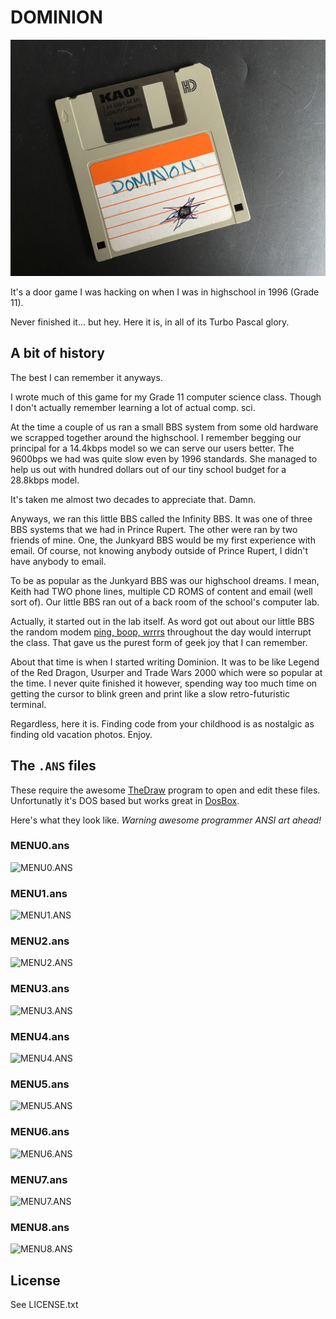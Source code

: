 # DOMINION

![Floppy disk](screenshots/dominion-disk.jpg)

It's a door game I was hacking on when I was in highschool in 1996 (Grade 11).

Never finished it... but hey. Here it is, in all of its Turbo Pascal glory.

## A bit of history

The best I can remember it anyways. 

I wrote much of this game for my Grade 11 computer science class. Though I don't actually remember learning
a lot of actual comp. sci. 

At the time a couple of us ran a small BBS system from some old hardware we scrapped 
together around the highschool. I remember begging our principal for a 14.4kbps model so we can serve our users
better. The 9600bps we had was quite slow even by 1996 standards. She managed to help us out with hundred
dollars out of our tiny school budget for a 28.8kbps model. 

It's taken me almost two decades to appreciate that. Damn. 

Anyways, we ran this little BBS called the Infinity BBS. It was one of three BBS systems
that we had in Prince Rupert. The other were ran by two friends of mine. One, 
the Junkyard BBS would be my first experience with email. Of course, not knowing
anybody outside of Prince Rupert, I didn't have anybody to email. 

To be as popular as the Junkyard BBS was our highschool dreams. I mean, Keith had TWO 
phone lines, multiple CD ROMS of content and email (well sort of). Our little BBS
ran out of a back room of the school's computer lab. 

Actually, it started out in the lab itself. As word got out about our little BBS
the random modem [ping, boop, wrrrs](https://www.youtube.com/watch?v=vvr9AMWEU-c) throughout the day 
would interrupt the class. That gave us the purest form of geek joy that I can remember. 

About that time is when I started writing Dominion. It was to be like Legend of the
Red Dragon, Usurper and Trade Wars 2000 which were so popular at the time. I never
quite finished it however, spending way too much time on getting the cursor to 
blink green and print like a slow retro-futuristic terminal. 

Regardless, here it is. Finding code from your childhood is as nostalgic as 
finding old vacation photos. Enjoy. 

## The `.ANS` files

These require the awesome [TheDraw](http://en.wikipedia.org/wiki/TheDraw) program to open and 
edit these files. Unfortunatly it's DOS based but works great in [DosBox](http://www.dosbox.com/). 

Here's what they look like. _Warning awesome programmer ANSI art ahead!_

### MENU0.ans
![MENU0.ANS](https://raw.github.com/mostlygeek/dominion/master/screenshots/menu0.png)

### MENU1.ans
![MENU1.ANS](https://raw.github.com/mostlygeek/dominion/master/screenshots/menu1.png)

### MENU2.ans
![MENU2.ANS](https://raw.github.com/mostlygeek/dominion/master/screenshots/menu2.png)

### MENU3.ans
![MENU3.ANS](https://raw.github.com/mostlygeek/dominion/master/screenshots/menu3.png)

### MENU4.ans
![MENU4.ANS](https://raw.github.com/mostlygeek/dominion/master/screenshots/menu4.png)

### MENU5.ans
![MENU5.ANS](https://raw.github.com/mostlygeek/dominion/master/screenshots/menu5.png)

### MENU6.ans
![MENU6.ANS](https://raw.github.com/mostlygeek/dominion/master/screenshots/menu6.png)

### MENU7.ans
![MENU7.ANS](https://raw.github.com/mostlygeek/dominion/master/screenshots/menu7.png)

### MENU8.ans
![MENU8.ANS](https://raw.github.com/mostlygeek/dominion/master/screenshots/menu8.png)

## License

See LICENSE.txt
